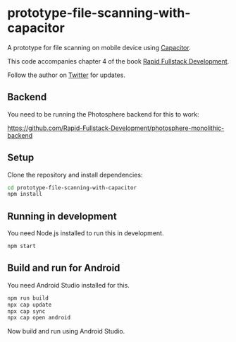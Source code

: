 # prototype-file-scanning-with-capacitor

A prototype for file scanning on mobile device using [Capacitor](https://capacitorjs.com/).

This code accompanies chapter 4 of the book [Rapid Fullstack Development](https://rapidfullstackdevelopment.com/).

Follow the author on [Twitter](https://twitter.com/codecapers) for updates.

## Backend

You need to be running the Photosphere backend for this to work:

https://github.com/Rapid-Fullstack-Development/photosphere-monolithic-backend

## Setup

Clone the repository and install dependencies:

```bash
cd prototype-file-scanning-with-capacitor
npm install
```

## Running in development

You need Node.js installed to run this in development.

```bash
npm start
```

## Build and run for Android

You need Android Studio installed for this.

```bash 
npm run build 
npx cap update
npx cap sync
npx cap open android
```

Now build and run using Android Studio.